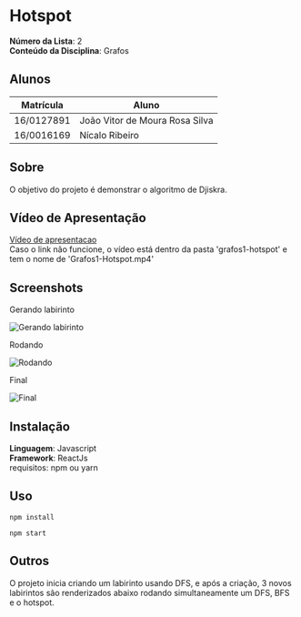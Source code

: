 

# Hotspot

**Número da Lista**: 2<br>
**Conteúdo da Disciplina**: Grafos<br>

## Alunos
|Matrícula | Aluno |
| -- | -- |
| 16/0127891  |  João Vitor de Moura Rosa Silva |
| 16/0016169  |  Nícalo Ribeiro |

## Sobre 
O objetivo do projeto é demonstrar o algoritmo de Djiskra.

## Vídeo de Apresentação  
[Vídeo de apresentacao](grafos1-hotspot/Grafos1-Hotspot.mp4)  
Caso o link não funcione, o vídeo está dentro da pasta 'grafos1-hotspot' e tem o nome de 'Grafos1-Hotspot.mp4'

## Screenshots

Gerando labirinto

![Gerando labirinto](grafos1-hotspot/Capturar.PNG)

Rodando

![Rodando](grafos1-hotspot/rodando.PNG)

Final

![Final](grafos1-hotspot/final.PNG)

## Instalação 
**Linguagem**: Javascript<br>
**Framework**: ReactJs<br>
requisitos: npm ou yarn

## Uso 
```
npm install
```

```
npm start
```

## Outros 
O projeto inicia criando um labirinto usando DFS, e após a criação, 3 novos labirintos são renderizados abaixo rodando simultaneamente um DFS, BFS e o hotspot.




